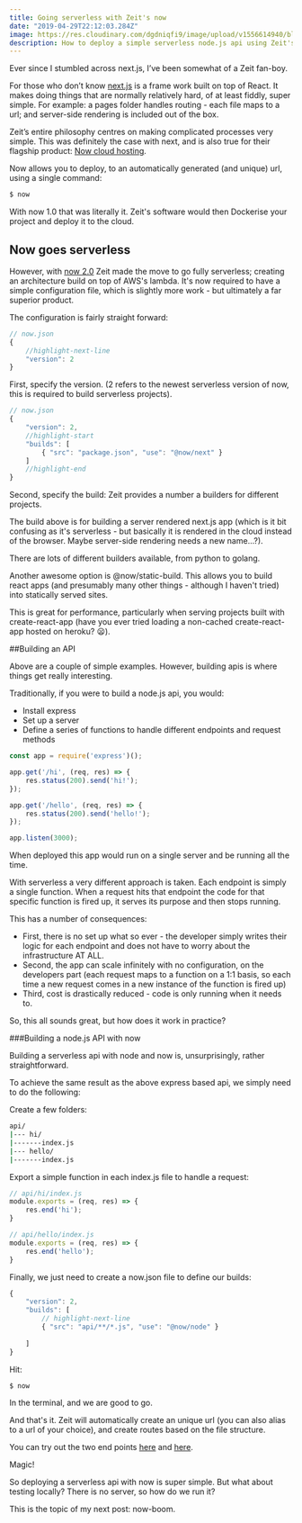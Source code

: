 ```yaml
---
title: Going serverless with Zeit's now
date: "2019-04-29T22:12:03.284Z"
image: https://res.cloudinary.com/dgdniqfi9/image/upload/v1556614940/blog/now.png
description: How to deploy a simple serverless node.js api using Zeit's now service.
---
```



Ever since I stumbled across next.js, I’ve been somewhat of a Zeit fan-boy.

For those who don’t know [next.js](https://nextjs.org) is a frame work built on top of React. It makes doing things that are normally relatively hard, of at least fiddly, super simple. For example: a pages folder handles routing - each file maps to a url; and server-side rendering is included out of the box.

Zeit’s entire philosophy centres on making complicated processes very simple. This was definitely the case with next, and is also true for their flagship product: [Now cloud hosting](https://zeit.co/).

Now allows you to deploy, to an automatically generated (and unique) url, using a single command:

```bash
$ now
```

With now 1.0 that was literally it. Zeit's software would then Dockerise your project and deploy it to the cloud.

## Now goes serverless

However, with [now 2.0](https://zeit.co/) Zeit made the move to go fully serverless; creating an architecture build on top of AWS's lambda. It's now required to have a simple configuration file, which is slightly more work - but ultimately a far superior product.

The configuration is fairly straight forward:

```javascript
// now.json
{
    //highlight-next-line
    "version": 2
}
```

First, specify the version. (2 refers to the newest serverless version of now, this is required to build serverless projects).

```javascript
// now.json
{
    "version": 2,
    //highlight-start
    "builds": [
        { "src": "package.json", "use": "@now/next" }
    ]
    //highlight-end
}
```

Second, specify the build: Zeit provides a number a builders for different projects. 

The build above is for building a server rendered next.js app (which is it bit confusing as it's serverless - but basically it is rendered in the cloud instead of the browser. Maybe server-side rendering needs a new name...?).

There are lots of different builders available, from python to golang.

Another awesome option is @now/static-build. This allows you to build react apps (and presumably many other things - although I haven't tried) into statically served sites. 

This is great for performance, particularly when serving projects built with create-react-app (have you ever tried loading a non-cached create-react-app hosted on heroku? 😦).

##Building an API

Above are a couple of simple examples. However, building apis is where things get really interesting.

Traditionally, if you were to build a node.js api, you would: 
* Install express
* Set up a server
* Define a series of functions to handle different endpoints and request methods

```javascript
const app = require('express')();

app.get('/hi', (req, res) => {
    res.status(200).send('hi!');
});

app.get('/hello', (req, res) => {
    res.status(200).send('hello!');
});

app.listen(3000);
```

When deployed this app would run on a single server and be running all the time.

With serverless a very different approach is taken. Each endpoint is simply a single function. When a request hits that endpoint the code for that specific function is fired up, it serves its purpose and then stops running.

This has a number of consequences:
* First, there is no set up what so ever - the developer simply writes their logic for each endpoint and does not have to worry about the infrastructure AT ALL.
* Second, the app can scale infinitely with no configuration, on the developers part (each request maps to a function on a 1:1 basis, so each time a new request comes in a new instance of the function is fired up)
* Third, cost is drastically reduced - code is only running when it needs to.

So, this all sounds great, but how does it work in practice?

###Building a node.js API with now

Building a serverless api with node and now is, unsurprisingly, rather straightforward.

To achieve the same result as the above express based api, we simply need to do the following:

Create a few folders:

```bash
api/
|--- hi/
|-------index.js
|--- hello/
|-------index.js
```

Export a simple function in each index.js file to handle a request:

```javascript
// api/hi/index.js
module.exports = (req, res) => {
    res.end('hi');
}
```

```javascript
// api/hello/index.js
module.exports = (req, res) => {
    res.end('hello');
}
```

Finally, we just need to create a now.json file to define our builds:

```javascript
{
    "version": 2,
    "builds": [
        // highlight-next-line
        { "src": "api/**/*.js", "use": "@now/node" }
        
    ]
}
```

Hit:

```bash
$ now
```

In the terminal, and we are good to go.

And that's it. Zeit will automatically create an unique url (you can also alias to a url of your choice), and create routes based on the file structure.

You can try out the two end points [here](https://ns.matts.now.sh/api/hi) and [here](https://ns.matts.now.sh/api/hello).

Magic!

So deploying a serverless api with now is super simple. But what about testing locally? There is no server, so how do we run it?

This is the topic of my next post: now-boom.